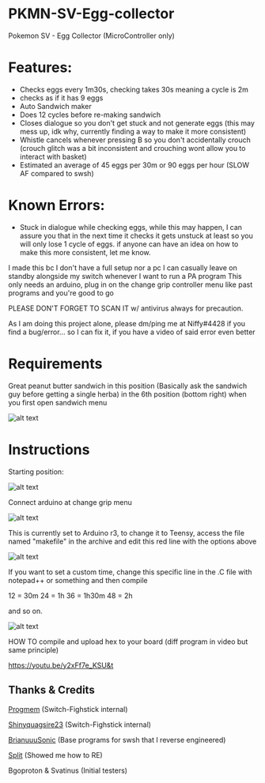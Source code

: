 # PKMN-SV-Egg-collector

Pokemon SV - Egg Collector (MicroController only)

# Features:
- Checks eggs every 1m30s, checking takes 30s meaning a cycle is 2m
- checks as if it has 9 eggs
- Auto Sandwich maker
- Does 12 cycles before re-making sandwich
- Closes dialogue so you don't get stuck and not generate eggs (this may mess up, idk why, currently finding a way to make it more consistent)
- Whistle cancels whenever pressing B so you don't accidentally crouch (crouch glitch was a bit inconsistent and crouching wont allow you to interact with basket)
- Estimated an average of 45 eggs per 30m or 90 eggs per hour (SLOW AF compared to swsh)

# Known Errors:
- Stuck in dialogue while checking eggs, while this may happen, I can assure you that in the next time it checks it gets unstuck at least so you will only lose 1 cycle of eggs. if anyone can have an idea on how to make this more consistent, let me know.

I made this bc I don't have a full setup nor a pc I can casually leave on standby alongside my switch whenever I want to run a PA program
This only needs an arduino, plug in on the change grip controller menu like past programs and you're good to go

PLEASE DON'T FORGET TO SCAN IT w/ antivirus always for precaution.

As I am doing this project alone, please dm/ping me at Niffy#4428 if you find a bug/error... so I can fix it, if you have a video of said error even better 
 
# Requirements
Great peanut butter sandwich in this position
(Basically ask the sandwich guy before getting a single herba)
in the 6th position (bottom right) when you first open sandwich menu


![alt text](https://media.discordapp.net/attachments/750184046448869429/1053307943031951401/IMG_20221216_214503.jpg)
 
# Instructions
 
Starting position: 
 
 ![alt text](https://cdn.discordapp.com/attachments/711649658220314635/1051105482011590726/IMG_20221208_105154.jpg)
 
Connect arduino at change grip menu

![alt text](https://cdn.discordapp.com/attachments/750184046448869429/1051127261039960134/IMG_20221210_205703.jpg)

This is currently set to Arduino r3, to change it to Teensy, access the file named "makefile" in the archive and edit this red line with the options above

![alt text](https://cdn.discordapp.com/attachments/711649658220314635/1051309644561252412/Screenshot_7.jpg) 

If you want to set a custom time, change this specific line in the .C file with notepad++ or something and then compile

12 = 30m
24 = 1h
36 = 1h30m
48 = 2h 

and so on.

![alt text](https://cdn.discordapp.com/attachments/711649658220314635/1051109582879080530/Screenshot_3.jpg)

HOW TO compile and upload hex to your board (diff program in video but same principle)

https://youtu.be/y2xFf7e_KSU&t

## Thanks & Credits
[Progmem](https://github.com/progmem/Switch-Fightstick) (Switch-Fighstick internal)

[Shinyquagsire23](https://github.com/shinyquagsire23/Switch-Fightstick) (Switch-Fighstick internal)

[BrianuuuSonic](https://www.youtube.com/user/brianuuusonic2) (Base programs for swsh that I reverse engineered)

[Split](https://github.com/spl-t/swsh-auto-host) (Showed me how to RE)

Bgoproton & Svatinus (Initial testers)
